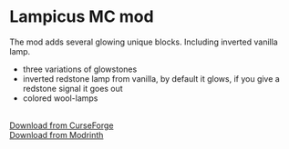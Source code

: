 # Lampicus MC mod
The mod adds several glowing unique blocks. Including inverted vanilla lamp.
<ul>
  <li>three variations of glowstones</li>
  <li>inverted redstone lamp from vanilla, by default it glows, if you give a redstone signal it goes out</li>
  <li>colored wool-lamps</li>
</ul>

<br>
<a href="https://www.curseforge.com/minecraft/mc-mods/lampicus">Download from CurseForge</a><br>
<a href="https://modrinth.com/mod/lampicus">Download from Modrinth</a>
